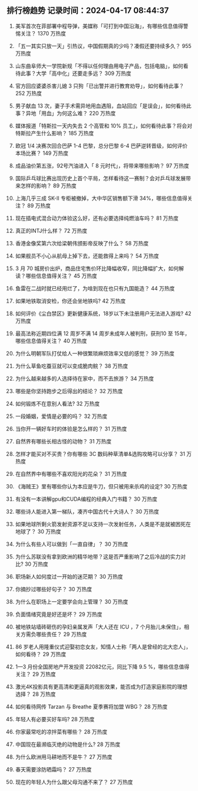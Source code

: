 
## 排行榜趋势 记录时间：2024-04-17 08:44:37
  
  1. 美军首次在菲部署中程导弹，美媒称「可打到中国沿海」，有哪些信息值得警惕关注？ 1370 万热度
    
  2. 「五一其实只放一天」引热议，中国假期真的少吗？凑假还要持续多久？ 955 万热度
    
  3. 山东曲阜师大一学院新规「不得以任何理由用电子产品，包括电脑」，如何看待此事？大学「高中化」还要走多远？ 309 万热度
    
  4. 官方回应婆婆杀害儿媳 3 只狗「已出警并进行教育劝导」，如何看待此事？ 252 万热度
    
  5. 男子献血 13 次，妻子手术需异地用血遇阻，血站回应「是误会」，如何看待此事？异地「用血」为何这么难？ 220 万热度
    
  6. 媒体报道「特斯拉一天内失去 2 个高管和 10% 员工」，如何看待此事？将会对特斯拉产生什么影响？ 185 万热度
    
  7. 欧冠 1/4 决赛次回合巴萨 1-4 巴黎，总分巴黎 6-4 巴萨逆转晋级，如何评价本场比赛？ 149 万热度
    
  8. 成品油价第五涨，92号汽油进入「 8 元时代」，将带来哪些影响？ 97 万热度
    
  9. 国际乒乓球比赛出现历史上首个平局，怎样看待这一赛制？会对乒乓球发展带来怎样的影响？ 89 万热度
    
  10. 上海几乎三成 SK-II 专柜被撤掉，大中华区销售额下滑 34%，哪些信息值得关注？ 89 万热度
    
  11. 现在插电式混合动力体验这么好，还有必要选择纯燃油车吗？ 81 万热度
    
  12. 真正的INTJ什么样？ 72 万热度
    
  13. 香港金像奖第六次给梁朝伟颁影帝反映了什么？ 58 万热度
    
  14. 如果舰员不小心从航母上掉下去，还能救得上来吗？ 54 万热度
    
  15. 3 月 70 城房价出炉，商品住宅售价环比降幅收窄，同比降幅扩大，如何解读？哪些信息值得关注？ 45 万热度
    
  16. 鱼雷在二战时就已经用烂了，为啥到现在也只有九国能造？ 44 万热度
    
  17. 如果地铁取消安检，你还会坐地铁吗? 42 万热度
    
  18. 如何评价《尘白禁区》更新健康系统，18岁以下未注册用户无法进入游戏? 42 万热度
    
  19. 最高法称近期四位满 12 周岁不满 14 周岁未成年人被判刑，获刑10 至 15年，哪些信息值得关注？ 40 万热度
    
  20. 为什么明朝军队打仗给人一种很繁琐麻烦效率又低的感觉？ 39 万热度
    
  21. 为什么草鱼吃蚕豆就可以变成脆肉鲩？ 38 万热度
    
  22. 为什么越来越多的人选择待在家中，而不去旅游？ 34 万热度
    
  23. 哪些是你坚持跑步之后得出的结论？ 32 万热度
    
  24. 如何锻炼不在意别人看法? 32 万热度
    
  25. 一段婚姻，爱情是必要的吗？ 32 万热度
    
  26. 当你开一辆好车时的体验是怎么样的？ 31 万热度
    
  27. 自然界有哪些长相古怪的动物？ 31 万热度
    
  28. 怎样才能买对不买贵？你有哪些 3C 数码种草清单&选购攻略可以分享？ 31 万热度
    
  29. 在自然界中有哪些不喜欢阳光的花朵？ 31 万热度
    
  30. 《海贼王》里有哪些你认为本应是牛刀，但只被用来杀鸡的设定? 30 万热度
    
  31. 有没有一本讲解gpu和CUDA编程的经典入门书籍？ 30 万热度
    
  32. 哪些诗人能进入第一梯队，凑齐中国古代十大诗人？ 30 万热度
    
  33. 如果地球所剩火箭发射资源不足以支持一次发射任务，人类是不是就被困死在地球了？ 30 万热度
    
  34. 为什么有些人可以做到「一直自律」？ 30 万热度
    
  35. 为什么苏联没有拿到欧洲的精华地带？这是否严重影响了之后冷战的实力对比? 30 万热度
    
  36. 职场新人如何度过一开始的迷茫期？ 30 万热度
    
  37. 你摘抄过哪些好句子？ 30 万热度
    
  38. 为什么在职场上一定要学会向上管理？ 30 万热度
    
  39. 负面情绪究竟是好还是坏？ 29 万热度
    
  40. 被地铁站墙砖砸伤的孕妇亲属发声「大人还在 ICU ，7 个月胎儿未保住」，相关方需负哪些责任？ 29 万热度
    
  41. 86 岁老人用隆重仪式迎娶初恋女友，知情人士称「两人是曾经的北大恋人」，如何看待？ 29 万热度
    
  42. 1—3 月份全国房地产开发投资 22082亿元，同比下降 9.5 %，哪些信息值得关注？ 29 万热度
    
  43. 激光4K投影具有更高清和更逼真的观影效果，能否成为打造家庭影院的理想选择？ 28 万热度
    
  44. 如何看待网传 Tarzan 与 Breathe 夏季赛将加盟 WBG？ 28 万热度
    
  45. 年轻人有必要买好车吗? 28 万热度
    
  46. 你家最常吃的凉拌菜有哪些？ 28 万热度
    
  47. 中国现在最濒临灭绝的动物是什么? 28 万热度
    
  48. 为什么欧洲用马耕地而不是牛？ 27 万热度
    
  49. 春天需要涂防晒霜吗？ 27 万热度
    
  50. 现在的年轻人为什么跟父母沟通不来了？ 27 万热度
    